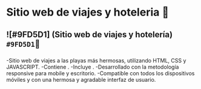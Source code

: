 # Sitio web de viajes y hoteleria   🌊
## ![#9FD5D1] (Sitio web de viajes y hotelería) `#9FD5D1`🌊
###

-Sitio web de viajes a las playas más hermosas, utilizando HTML, CSS y JAVASCRIPT.
-Contiene .
-Incluye .
-Desarrollado con la metodología responsive para mobile y escritorio.
-Compatible con todos los dispositivos móviles y con una hermosa y agradable interfaz de usuario.
